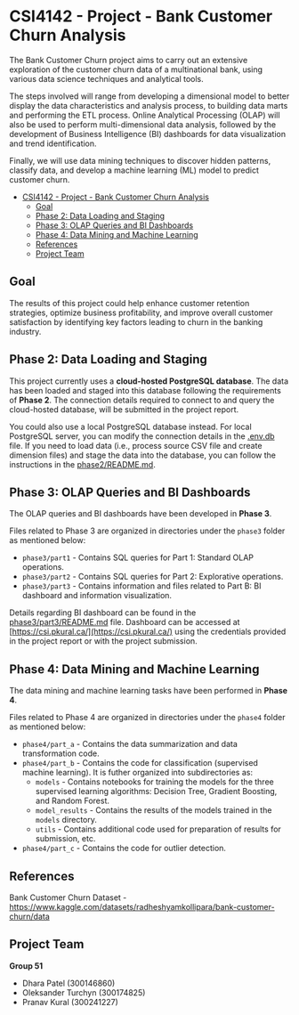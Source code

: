 # CSI4142 - Project - Bank Customer Churn Analysis

The Bank Customer Churn project aims to carry out an extensive exploration of the customer churn data of a multinational bank, using various data science techniques and analytical tools.

The steps involved will range from developing a dimensional model to better display the data characteristics and analysis process, to building data marts and performing the ETL process. Online Analytical Processing (OLAP) will also be used to perform multi-dimensional data analysis, followed by the development of Business Intelligence (BI) dashboards for data visualization and trend identification.

Finally, we will use data mining techniques to discover hidden patterns, classify data, and develop a machine learning (ML) model to predict customer churn.

- [CSI4142 - Project - Bank Customer Churn Analysis](#csi4142---project---bank-customer-churn-analysis)
  - [Goal](#goal)
  - [Phase 2: Data Loading and Staging](#phase-2-data-loading-and-staging)
  - [Phase 3: OLAP Queries and BI Dashboards](#phase-3-olap-queries-and-bi-dashboards)
  - [Phase 4: Data Mining and Machine Learning](#phase-4-data-mining-and-machine-learning)
  - [References](#references)
  - [Project Team](#project-team)

## Goal

The results of this project could help enhance customer retention strategies, optimize business profitability, and improve overall customer satisfaction by identifying key factors leading to churn in the banking industry.

## Phase 2: Data Loading and Staging

This project currently uses a **cloud-hosted PostgreSQL database**. The data has been loaded and staged into this database following the requirements of **Phase 2**. The connection details required to connect to and query the cloud-hosted database, will be submitted in the project report.

You could also use a local PostgreSQL database instead. For local PostgreSQL server, you can modify the connection details in the [.env.db](./.env.db) file. If you need to load data (i.e., process source CSV file and create dimension files) and stage the data into the database, you can follow the instructions in the [phase2/README.md](./phase2/README.md).

## Phase 3: OLAP Queries and BI Dashboards

The OLAP queries and BI dashboards have been developed in **Phase 3**.

Files related to Phase 3 are organized in directories under the `phase3` folder as mentioned below:

- `phase3/part1` - Contains SQL queries for Part 1: Standard OLAP operations.
- `phase3/part2` - Contains SQL queries for Part 2: Explorative operations.
- `phase3/part3` - Contains information and files related to Part B: BI dashboard and information visualization.

Details regarding BI dashboard can be found in the [phase3/part3/README.md](./phase3/part3/README.md) file. Dashboard can be accessed at [https://csi.pkural.ca/](https://csi.pkural.ca/) using the credentials provided in the project report or with the project submission.

## Phase 4: Data Mining and Machine Learning

The data mining and machine learning tasks have been performed in **Phase 4**.

Files related to Phase 4 are organized in directories under the `phase4` folder as mentioned below:

- `phase4/part_a` - Contains the data summarization and data transformation code.
- `phase4/part_b` - Contains the code for classification (supervised machine learning). It is futher organized into subdirectories as:
  - `models` - Contains notebooks for training the models for the three supervised learning algorithms: Decision Tree, Gradient Boosting, and Random Forest.
  - `model_results` - Contains the results of the models trained in the `models` directory.
  - `utils` - Contains additional code used for preparation of results for submission, etc.
- `phase4/part_c` - Contains the code for outlier detection.

## References

Bank Customer Churn Dataset - https://www.kaggle.com/datasets/radheshyamkollipara/bank-customer-churn/data

## Project Team

**Group 51**

- Dhara Patel (300146860)
- Oleksander Turchyn (300174825)
- Pranav Kural (300241227)
